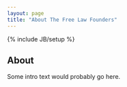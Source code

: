```yaml
---
layout: page
title: "About The Free Law Founders"
---
```

{% include JB/setup %}

## About

Some intro text would probably go here.
